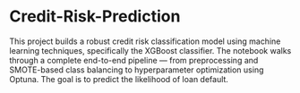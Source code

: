 # Credit-Risk-Prediction
This project builds a robust credit risk classification model using machine learning techniques, specifically the XGBoost classifier. The notebook walks through a complete end-to-end pipeline — from preprocessing and SMOTE-based class balancing to hyperparameter optimization using Optuna. The goal is to predict the likelihood of loan default.
